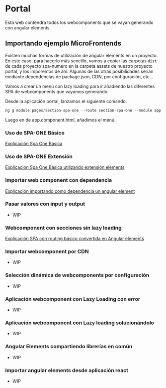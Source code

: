 # Portal

Esta web contendrá todos los webcomponents que se vayan generando con angular elements.

## Importando ejemplo MicroFrontends

Existen muchas formas de utilización de angular elements en un proyecto. En este caso, para hacerlo más sencillo, vamos a copiar las carpetas ```dist``` de cada proyecto spa-numero en la carpeta assets de nuestro proyecto portal, y los imporemos de ahí. Algunas de las otras posibilidades serían mediante dependencias de package.json, CDN, por configuración, etc...

Vamos a crear un menú con lazy loading para ir añadiendo las diferentes SPA de webcomponents que vayamos generando.

Desde la aplicación portal, lanzamos el siguiente comando:

```js
ng g module pages/section-spa-one --route section-spa-one --module app.module
```

Luego en de app.component.html, añadimos el menú.

### Uso de SPA-ONE Básico

[Explicación Spa One Básica](https://github.com/jesuscuesta/angular-elements/tree/master/portal/readme/spa-one.md)

### Uso de SPA-ONE Extensión

[Explicación Spa One Básica utilizando extensión elements](https://github.com/jesuscuesta/angular-elements/tree/master/portal/readme/spa-one-ext.md)

### Importar web component con dependencia

[Explicación importando como dependencia un angular element](https://github.com/jesuscuesta/angular-elements/tree/master/portal/readme/spa-github.md)

### Pasar valores con input y output

- WIP

### Webcomponent con secciones sin lazy loading

[Explicación SPA con routing básico convertida en Angular elements](https://github.com/jesuscuesta/angular-elements/tree/master/portal/readme/spa-with-routing.md)

### Importar webcomponent por CDN

- WIP
  
### Selección dinámica de webcomponents por configuración

- WIP
  
### Aplicación webcomponent con Lazy Loading con error

- WIP
  
### Aplicación webcomponent con Lazy loading solucionándolo

- WIP

### Angular Elements compartiendo librerías en común

- WIP
  
### Importar angular elements desde aplicación react

- WIP
